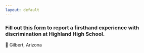 ```yaml
---
layout: default
---
```


### Fill out [this form](https://form.jotform.com/202017830237042) to report a firsthand experience with discrimination at Highland High School.

📍 Gilbert, Arizona
